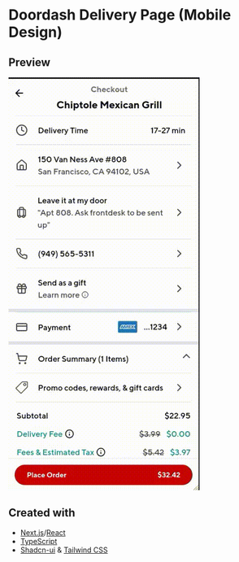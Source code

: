 # Doordash Delivery Page (Mobile Design)

## Preview

<img src="/preview/mobile.gif" />

## Created with

- [Next.js](https://nextjs.org/)/[React](https://reactjs.org/)
- [TypeScript](https://www.typescriptlang.org/)
- [Shadcn-ui](https://ui.shadcn.com/) & [Tailwind CSS](https://tailwindcss.com/)